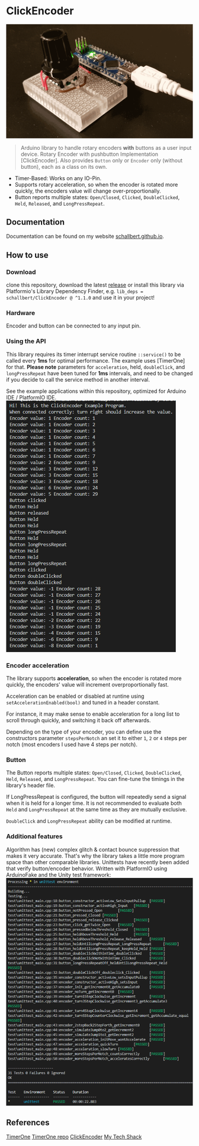 ClickEncoder
=============
![Title image](/img/Title.png)

> Arduino library to handle rotary encoders **with** buttons as a user input device.
Rotary Encoder with pushbutton Implementation [ClickEncoder]. Also provides `Button` only or `Encoder` only (without button), each as a class on its own.

- Timer-Based: Works on any IO-Pin.
- Supports rotary acceleration, so when the encoder is rotated more quickly, the encoders value will change over-proportionally.
- Button reports multiple states: `Open/Closed`, `Clicked`, `DoubleClicked`, `Held`, `Released`, and `LongPressRepeat`. 

## Documentation
Documentation can be found on my website [schallbert.github.io](https://schallbert.github.io/projects-software/encoder/).

## How to use

### Download
clone this repository, download the latest [release](https://github.com/Schallbert/encoder/releases) or install this library via Platformio's Library Dependency Finder, e.g. `lib_deps = schallbert/ClickEncoder @ ^1.1.0` and use it in your project!

### Hardware
Encoder and button can be connected to any input pin.

### Using the API
This library requires its timer interrupt service routine `::service()` to be called every **1ms** for optimal performance. The example uses [TimerOne] for that.
**Please note** parameters for `acceleration`, held, `doubleClick`, and `longPressRepeat` have been tuned for **1ms** intervals, and need to be changed if you decide to call the service method in another interval.

See the example applications within this repository, optimized for Arduino IDE / PlatformIO IDE.
![Serial output of example code](/img/ExampleProgram.png)

### Encoder acceleration
The library supports **acceleration**, so when the encoder is rotated more quickly, the encoders' value will increment overproportionally fast.

Acceleration can be enabled or disabled at runtine using `setAccelerationEnabled(bool)` and tuned in a header constant.

For instance, it may make sense to enable acceleration for a long list to scroll through quickly, and switching it back off afterwards.

Depending on the type of your encoder, you can define use the constructors parameter `stepsPerNotch` an set it to either `1`, `2` or `4` steps per notch (most encoders I used have 4 steps per notch).

### Button
The Button reports multiple states: `Open/Closed`, `Clicked`, `DoubleClicked`, `Held`, `Released`, and `LongPressRepeat`. You can fine-tune the timings in the library's header file. 

If LongPressRepeat is configured, the button will repeatedly send a signal when it is held for a longer time. It is not recommended to evaluate both `Held` and `LongPressRepeat` at the same time as they are mutually exclusive.

`DoubleClick` and `LongPressRepeat` ability can be modified at runtime.

### Additional features
Algorithm has (new) complex glitch & contact bounce suppression that makes it very accurate. That's why the library takes a little more program space than other comparable libraries. 
Unittests have recently been added that verify button/encoder behavior. Written with PlatformIO using ArduinoFake and the Unity test framework:
![Unittests passing](/img/Unittest_Pass.png)

## References
[TimerOne](http://playground.arduino.cc/Code/Timer1)
[TimerOne repo](https://github.com/PaulStoffregen/TimerOne)
[ClickEncoder](https://github.com/Schallbert/encoder)
[My Tech Shack](https://schallbert.github.io/)
